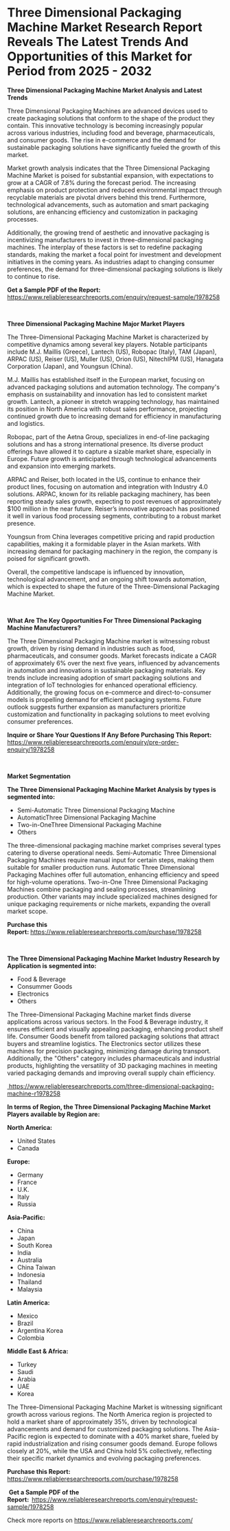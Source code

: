 <p><h1>Three Dimensional Packaging Machine Market Research Report Reveals The Latest Trends And Opportunities of this Market for Period from 2025 - 2032</h1></p><p><strong>Three Dimensional Packaging Machine Market Analysis and Latest Trends</strong></p>
<p><p>Three Dimensional Packaging Machines are advanced devices used to create packaging solutions that conform to the shape of the product they contain. This innovative technology is becoming increasingly popular across various industries, including food and beverage, pharmaceuticals, and consumer goods. The rise in e-commerce and the demand for sustainable packaging solutions have significantly fueled the growth of this market.</p><p>Market growth analysis indicates that the Three Dimensional Packaging Machine Market is poised for substantial expansion, with expectations to grow at a CAGR of 7.8% during the forecast period. The increasing emphasis on product protection and reduced environmental impact through recyclable materials are pivotal drivers behind this trend. Furthermore, technological advancements, such as automation and smart packaging solutions, are enhancing efficiency and customization in packaging processes. </p><p>Additionally, the growing trend of aesthetic and innovative packaging is incentivizing manufacturers to invest in three-dimensional packaging machines. The interplay of these factors is set to redefine packaging standards, making the market a focal point for investment and development initiatives in the coming years. As industries adapt to changing consumer preferences, the demand for three-dimensional packaging solutions is likely to continue to rise.</p></p>
<p><strong>Get a Sample PDF of the Report:&nbsp;</strong> <a href="https://www.reliableresearchreports.com/enquiry/request-sample/1978258?utm_campaign=2260&utm_medium=2&utm_source=Github&utm_content=ia&utm_term=01032025&utm_id=three-dimensional-packaging-machine">https://www.reliableresearchreports.com/enquiry/request-sample/1978258</a></p>
<p>&nbsp;</p>
<p><strong>Three Dimensional Packaging Machine Major Market Players</strong></p>
<p><p>The Three-Dimensional Packaging Machine Market is characterized by competitive dynamics among several key players. Notable participants include M.J. Maillis (Greece), Lantech (US), Robopac (Italy), TAM (Japan), ARPAC (US), Reiser (US), Muller (US), Orion (US), NitechIPM (US), Hanagata Corporation (Japan), and Youngsun (China).</p><p>M.J. Maillis has established itself in the European market, focusing on advanced packaging solutions and automation technology. The company's emphasis on sustainability and innovation has led to consistent market growth. Lantech, a pioneer in stretch wrapping technology, has maintained its position in North America with robust sales performance, projecting continued growth due to increasing demand for efficiency in manufacturing and logistics.</p><p>Robopac, part of the Aetna Group, specializes in end-of-line packaging solutions and has a strong international presence. Its diverse product offerings have allowed it to capture a sizable market share, especially in Europe. Future growth is anticipated through technological advancements and expansion into emerging markets.</p><p>ARPAC and Reiser, both located in the US, continue to enhance their product lines, focusing on automation and integration with Industry 4.0 solutions. ARPAC, known for its reliable packaging machinery, has been reporting steady sales growth, expecting to post revenues of approximately $100 million in the near future. Reiser’s innovative approach has positioned it well in various food processing segments, contributing to a robust market presence.</p><p>Youngsun from China leverages competitive pricing and rapid production capabilities, making it a formidable player in the Asian markets. With increasing demand for packaging machinery in the region, the company is poised for significant growth. </p><p>Overall, the competitive landscape is influenced by innovation, technological advancement, and an ongoing shift towards automation, which is expected to shape the future of the Three-Dimensional Packaging Machine Market.</p></p>
<p>&nbsp;</p>
<p><strong>What Are The Key Opportunities For Three Dimensional Packaging Machine Manufacturers?</strong></p>
<p><p>The Three Dimensional Packaging Machine market is witnessing robust growth, driven by rising demand in industries such as food, pharmaceuticals, and consumer goods. Market forecasts indicate a CAGR of approximately 6% over the next five years, influenced by advancements in automation and innovations in sustainable packaging materials. Key trends include increasing adoption of smart packaging solutions and integration of IoT technologies for enhanced operational efficiency. Additionally, the growing focus on e-commerce and direct-to-consumer models is propelling demand for efficient packaging systems. Future outlook suggests further expansion as manufacturers prioritize customization and functionality in packaging solutions to meet evolving consumer preferences.</p></p>
<p><strong>Inquire or Share Your Questions If Any Before Purchasing This Report:</strong> <a href="https://www.reliableresearchreports.com/enquiry/pre-order-enquiry/1978258?utm_campaign=2260&utm_medium=2&utm_source=Github&utm_content=ia&utm_term=01032025&utm_id=three-dimensional-packaging-machine">https://www.reliableresearchreports.com/enquiry/pre-order-enquiry/1978258</a></p>
<p>&nbsp;</p>
<p><strong>Market Segmentation</strong></p>
<p><strong>The Three Dimensional Packaging Machine Market Analysis by types is segmented into:</strong></p>
<p><ul><li>Semi-Automatic Three Dimensional Packaging Machine</li><li>AutomaticThree Dimensional Packaging Machine</li><li>Two-in-OneThree Dimensional Packaging Machine</li><li>Others</li></ul></p>
<p><p>The three-dimensional packaging machine market comprises several types catering to diverse operational needs. Semi-Automatic Three Dimensional Packaging Machines require manual input for certain steps, making them suitable for smaller production runs. Automatic Three Dimensional Packaging Machines offer full automation, enhancing efficiency and speed for high-volume operations. Two-in-One Three Dimensional Packaging Machines combine packaging and sealing processes, streamlining production. Other variants may include specialized machines designed for unique packaging requirements or niche markets, expanding the overall market scope.</p></p>
<p><strong>Purchase this Report:&nbsp;</strong><a href="https://www.reliableresearchreports.com/purchase/1978258?utm_campaign=2260&utm_medium=2&utm_source=Github&utm_content=ia&utm_term=01032025&utm_id=three-dimensional-packaging-machine">https://www.reliableresearchreports.com/purchase/1978258</a></p>
<p>&nbsp;</p>
<p><strong>The Three Dimensional Packaging Machine Market Industry Research by Application is segmented into:</strong></p>
<p><ul><li>Food & Beverage</li><li>Consummer Goods</li><li>Electronics</li><li>Others</li></ul></p>
<p><p>The Three-Dimensional Packaging Machine market finds diverse applications across various sectors. In the Food & Beverage industry, it ensures efficient and visually appealing packaging, enhancing product shelf life. Consumer Goods benefit from tailored packaging solutions that attract buyers and streamline logistics. The Electronics sector utilizes these machines for precision packaging, minimizing damage during transport. Additionally, the "Others" category includes pharmaceuticals and industrial products, highlighting the versatility of 3D packaging machines in meeting varied packaging demands and improving overall supply chain efficiency.</p></p>
<p><a href="https://www.reliableresearchreports.com/three-dimensional-packaging-machine-r1978258?utm_campaign=2260&utm_medium=2&utm_source=Github&utm_content=ia&utm_term=01032025&utm_id=three-dimensional-packaging-machine">&nbsp;https://www.reliableresearchreports.com/three-dimensional-packaging-machine-r1978258</a></p>
<p><strong>In terms of Region, the Three Dimensional Packaging Machine Market Players available by Region are:</strong></p>
<p>
    <p> <strong> North America: </strong>
        <ul>
            <li>United States</li>
            <li>Canada</li>
        </ul>
        </p> 
    <p> <strong> Europe: </strong>
        <ul>
            <li>Germany</li>
            <li>France</li>
            <li>U.K.</li>
            <li>Italy</li>
            <li>Russia</li>
        </ul>
        </p> 
    <p> <strong> Asia-Pacific: </strong>
        <ul>
            <li>China</li>
            <li>Japan</li>
            <li>South Korea</li>
            <li>India</li>
            <li>Australia</li>
            <li>China Taiwan</li>
            <li>Indonesia</li>
            <li>Thailand</li>
            <li>Malaysia</li>
        </ul>
        </p> 
    <p> <strong> Latin America: </strong>
        <ul>
            <li>Mexico</li>
            <li>Brazil</li>
            <li>Argentina Korea</li>
            <li>Colombia</li>
        </ul>
        </p> 
    <p> <strong> Middle East & Africa: </strong>
        <ul>
            <li>Turkey</li>
            <li>Saudi</li>
            <li>Arabia</li>
            <li>UAE</li>
            <li>Korea</li>
        </ul>
    </p>
    </p>
<p><p>The Three-Dimensional Packaging Machine Market is witnessing significant growth across various regions. The North America region is projected to hold a market share of approximately 35%, driven by technological advancements and demand for customized packaging solutions. The Asia-Pacific region is expected to dominate with a 40% market share, fueled by rapid industrialization and rising consumer goods demand. Europe follows closely at 20%, while the USA and China hold 5% collectively, reflecting their specific market dynamics and evolving packaging preferences.</p></p>
<p><strong>Purchase this Report: </strong><a href="https://www.reliableresearchreports.com/purchase/1978258?utm_campaign=2260&utm_medium=2&utm_source=Github&utm_content=ia&utm_term=01032025&utm_id=three-dimensional-packaging-machine">https://www.reliableresearchreports.com/purchase/1978258</a></p>
<p>&nbsp;<strong>Get a Sample PDF of the Report:&nbsp;&nbsp;</strong><a href="https://www.reliableresearchreports.com/enquiry/request-sample/1978258?utm_campaign=2260&utm_medium=2&utm_source=Github&utm_content=ia&utm_term=01032025&utm_id=three-dimensional-packaging-machine">https://www.reliableresearchreports.com/enquiry/request-sample/1978258</a></p>
<p><strong></strong></p>
<p>Check more reports on <a href="https://www.reliableresearchreports.com/?utm_campaign=2260&utm_medium=2&utm_source=Github&utm_content=ia&utm_term=01032025&utm_id=three-dimensional-packaging-machine">https://www.reliableresearchreports.com/</a></p>